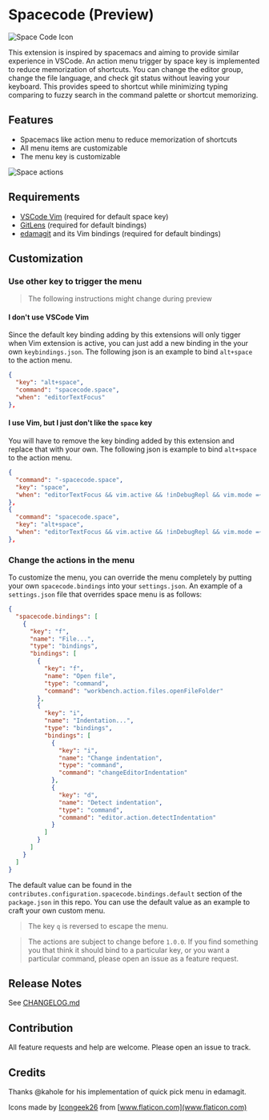 # Spacecode (Preview)

![Space Code Icon](images/icon.png)

This extension is inspired by spacemacs and aiming to provide similar experience in VSCode. An action menu trigger by space key is implemented to reduce memorization of shortcuts. You can change the editor group, change the file language, and check git status without leaving your keyboard. This provides speed to shortcut while minimizing typing comparing to fuzzy search in the command palette or shortcut memorizing.

## Features

- Spacemacs like action menu to reduce memorization of shortcuts
- All menu items are customizable
- The menu key is customizable

![Space actions](images/feature.gif)

## Requirements

- [VSCode Vim](https://marketplace.visualstudio.com/items?itemName=vscodevim.vim) (required for default space key)
- [GitLens](https://marketplace.visualstudio.com/items?itemName=eamodio.gitlens) (required for default bindings)
- [edamagit](https://marketplace.visualstudio.com/items?itemName=kahole.magit) and its Vim bindings (required for default bindings)

## Customization

### Use other key to trigger the menu

> The following instructions might change during preview

#### I don't use VSCode Vim
Since the default key binding adding by this extensions will only tigger when Vim extension is active, you can just add a new binding in the your own `keybindings.json`. The following json is an example to bind `alt+space` to the action menu.

```json
{
  "key": "alt+space",
  "command": "spacecode.space",
  "when": "editorTextFocus"
},
```

#### I use Vim, but I just don't like the `space` key
You will have to remove the key binding added by this extension and replace that with your own. The following json is example to bind `alt+space` to the action menu.
```json
{
  "command": "-spacecode.space",
  "key": "space",
  "when": "editorTextFocus && vim.active && !inDebugRepl && vim.mode =~ /^Normal|Visual|VisualBlock|VisualLine$/"
},
{
  "command": "spacecode.space",
  "key": "alt+space",
  "when": "editorTextFocus && vim.active && !inDebugRepl && vim.mode =~ /^Normal|Visual|VisualBlock|VisualLine$/"
},

```

### Change the actions in the menu
To customize the menu, you can override the menu completely by putting your own `spacecode.bindings` into your `settings.json`.
An example of a `settings.json` file that overrides space menu is as follows:
```json
{
  "spacecode.bindings": [
    {
      "key": "f",
      "name": "File...",
      "type": "bindings",
      "bindings": [
        {
          "key": "f",
          "name": "Open file",
          "type": "command",
          "command": "workbench.action.files.openFileFolder"
        },
        {
          "key": "i",
          "name": "Indentation...",
          "type": "bindings",
          "bindings": [
            {
              "key": "i",
              "name": "Change indentation",
              "type": "command",
              "command": "changeEditorIndentation"
            },
            {
              "key": "d",
              "name": "Detect indentation",
              "type": "command",
              "command": "editor.action.detectIndentation"
            }
          ]
        }
      ]
    }
  ]
}
```

The default value can be found in the `contributes.configuration.spacecode.bindings.default` section of the `package.json` in this repo. You can use the default value as an example to craft your own custom menu.

> The key `q` is reversed to escape the menu.

> The actions are subject to change before `1.0.0`. If you find something you that think it should bind to a particular key, or you want a particular command, please open an issue as a feature request.

## Release Notes

See [CHANGELOG.md](CHANGELOG.md)

## Contribution
All feature requests and help are welcome. Please open an issue to track.

## Credits
Thanks @kahole for his implementation of quick pick menu in edamagit.

Icons made by [Icongeek26](https://www.flaticon.com/authors/icongeek26) from [www.flaticon.com](www.flaticon.com)
